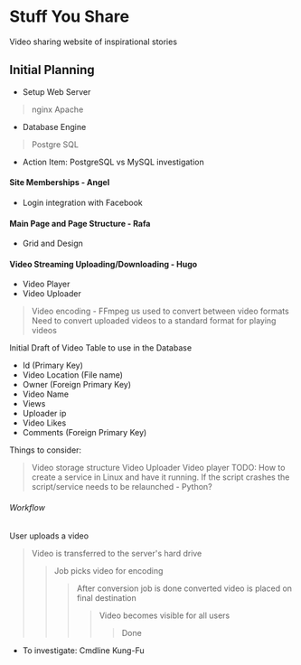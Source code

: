 Stuff You Share
===========

Video sharing website of inspirational stories

Initial Planning
----------------

* Setup Web Server
> nginx
> Apache
* Database Engine
> Postgre SQL
* Action Item: PostgreSQL vs MySQL investigation

#### Site Memberships - **Angel**
  * Login integration with Facebook

#### Main Page and Page Structure - **Rafa**
  * Grid and Design

#### Video Streaming Uploading/Downloading - **Hugo**
  * Video Player
  * Video Uploader
> Video encoding - FFmpeg us used to convert between video formats
> Need to convert uploaded videos to a standard format for playing videos

Initial Draft of Video Table to use in the Database

* Id (Primary Key)
* Video Location (File name)
* Owner (Foreign Primary Key)
* Video Name
* Views
* Uploader ip
* Video Likes
* Comments (Foreign Primary Key)

Things to consider:
> Video storage structure
> Video Uploader
> Video player
> TODO: How to create a service in Linux and have it running. If the script crashes the
script/service needs to be relaunched - Python?

###### Workflow
User uploads a video
> Video is transferred to the server's hard drive
>> Job picks video for encoding
>>> After conversion job is done converted video is placed on final destination
>>>> Video becomes visible for all users
>>>>> Done

* To investigate: Cmdline Kung-Fu
